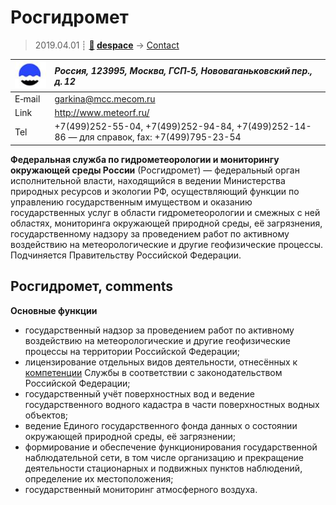 # Росгидромет
> 2019.04.01 ┊ **[🚀](../index/index.md) [despace](index.md)** → [Contact](contact.md)

|[![](f/contact/r/rosgidromet_logo1_thumb.jpg)](f/contact/r/rosgidromet_logo1.png)|*Россия, 123995, Москва, ГСП‑5, Нововаганьковский пер., д. 12*|
|:--|:--|
|E‑mail| <garkina@mcc.mecom.ru> |
|Link| <http://www.meteorf.ru/> |
|Tel| +7(499)252-55-04, +7(499)252-94-84, +7(499)252-14-86 — для справок, fax: +7(499)795-23-54 |

**Федеральная служба по гидрометеорологии и мониторингу окружающей среды России** (Росгидромет) — федеральный орган исполнительной власти, находящийся в ведении Министерства природных ресурсов и экологии РФ, осуществляющий функции по управлению государственным имуществом и оказанию государственных услуг в области гидрометеорологии и смежных с ней областях, мониторинга окружающей природной среды, её загрязнения, государственному надзору за проведением работ по активному воздействию на метеорологические и другие геофизические процессы. Подчиняется Правительству Российской Федерации.


<p style="page-break-after:always"> </p>

## Росгидромет, comments

**Основные функции**

   - государственный надзор за проведением работ по активному воздействию на метеорологические и другие геофизические процессы на территории Российской Федерации;
   - лицензирование отдельных видов деятельности, отнесённых к [компетенции](competence.md) Службы в соответствии с законодательством Российской Федерации;
   - государственный учёт поверхностных вод и ведение государственного водного кадастра в части поверхностных водных объектов;
   - ведение Единого государственного фонда данных о состоянии окружающей природной среды, её загрязнении;
   - формирование и обеспечение функционирования государственной наблюдательной сети, в том числе организацию и прекращение деятельности стационарных и подвижных пунктов наблюдений, определение их местоположения;
   - государственный мониторинг атмосферного воздуха.
